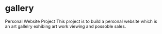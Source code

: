 # gallery
Personal Website Project
This project is to build a personal website which is an art gallelry exhibing art work viewing and possoble sales.
